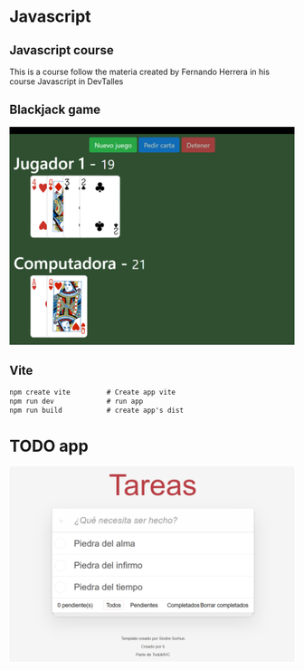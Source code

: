 # Javascript

## Javascript course

This is a course follow the materia created by Fernando Herrera in his course Javascript in DevTalles

## Blackjack game

![blackjack](02-blackjack/assets/imgs/image.png)

## Vite
```
npm create vite         # Create app vite
npm run dev             # run app
npm run build           # create app's dist
```

# TODO app

![todo-app](05-todo-app/src/assets/imgs/image.png)